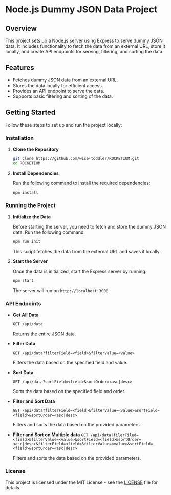 # Node.js Dummy JSON Data Project 

## Overview

This project sets up a Node.js server using Express to serve dummy JSON data. It includes functionality to fetch the data from an external URL, store it locally, and create API endpoints for serving, filtering, and sorting the data.

## Features

- Fetches dummy JSON data from an external URL.
- Stores the data locally for efficient access.
- Provides an API endpoint to serve the data.
- Supports basic filtering and sorting of the data.

## Getting Started

Follow these steps to set up and run the project locally:

### Installation

1. **Clone the Repository**

   ```bash
   git clone https://github.com/wise-toddler/ROCKETIUM.git
   cd ROCKETIUM
   ```

2. **Install Dependencies**

   Run the following command to install the required dependencies:

   ```bash
   npm install
   ```

### Running the Project

1. **Initialize the Data**

   Before starting the server, you need to fetch and store the dummy JSON data. Run the following command:

   ```bash
   npm run init
   ```

   This script fetches the data from the external URL and saves it locally.

2. **Start the Server**

   Once the data is initialized, start the Express server by running:

   ```bash
   npm start
   ```

   The server will run on `http://localhost:3000`.

### API Endpoints

- **Get All Data**

  `GET /api/data`

  Returns the entire JSON data.

- **Filter Data**

  `GET /api/data?filterField=<field>&filterValue=<value>`

  Filters the data based on the specified field and value.

- **Sort Data**

  `GET /api/data?sortField=<field>&sortOrder=<asc|desc>`

  Sorts the data based on the specified field and order.

- **Filter and Sort Data**

  `GET /api/data?filterField=<field>&filterValue=<value>&sortField=<field>&sortOrder=<asc|desc>`

  Filters and sorts the data based on the provided parameters.

- **Filter and Sort on Multiple data**
  `GET /api/data?filerFiled=<field>&filterValue=<value>&sortField=<field>&sortOrder=<asc|desc>&filterField=<field>&filterValue=<value>&sortField=<field>&sortOrder=<asc|desc>`

    Filters and sorts the data based on the provided parameters.

### License

This project is licensed under the MIT License - see the [LICENSE](LICENSE) file for details.
